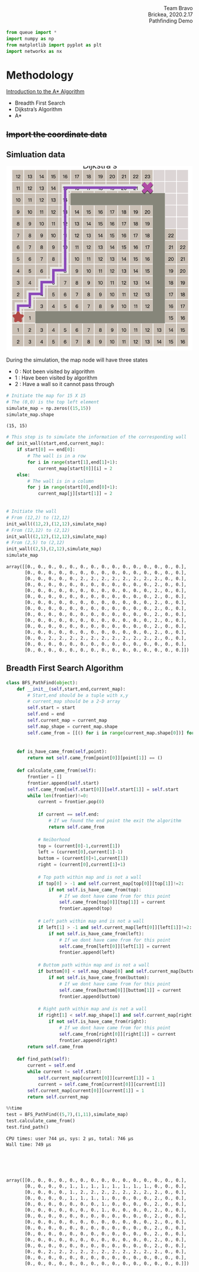 <div style="text-align:right;">Team Bravo </div>
<div style="text-align:right;">Brickea, 2020.2.17 </div>
<div style="text-align:right;">Pathfinding Demo </div>


```python
from queue import *
import numpy as np
from matplotlib import pyplot as plt
import networkx as nx
```

# Methodology

[Introduction to the A* Algorithm](https://www.redblobgames.com/pathfinding/a-star/introduction.html)
* Breadth First Search
* Dijkstra’s Algorithm
* A*

## ~~Import the coordinate data~~

## Simluation data

![](./res/simulated_map.png)

During the simulation, the map node will have three states
* 0 : Not been visited by algorithm
* 1 : Have been visited by algorithm
* 2 : Have a wall so it cannot pass through


```python
# Initiate the map for 15 X 15
# The (0,0) is the top left element
simulate_map = np.zeros((15,15))
simulate_map.shape
```




    (15, 15)




```python
# This step is to simulate the information of the corresponding wall
def init_wall(start,end,current_map):
    if start[0] == end[0]:
        # The wall is in a row
        for i in range(start[1],end[1]+1):
            current_map[start[0]][i] = 2
    else:
        # The wall is in a column
        for j in range(start[0],end[0]+1):
            current_map[j][start[1]] = 2
        
```


```python
# Initiate the wall 
# From (12,2) to (12,12)
init_wall((12,2),(12,12),simulate_map)
# From (12,12) to (2,12)
init_wall((2,12),(12,12),simulate_map)
# From (2,5) to (2,12)
init_wall((2,5),(2,12),simulate_map)
simulate_map
```




    array([[0., 0., 0., 0., 0., 0., 0., 0., 0., 0., 0., 0., 0., 0., 0.],
           [0., 0., 0., 0., 0., 0., 0., 0., 0., 0., 0., 0., 0., 0., 0.],
           [0., 0., 0., 0., 0., 2., 2., 2., 2., 2., 2., 2., 2., 0., 0.],
           [0., 0., 0., 0., 0., 0., 0., 0., 0., 0., 0., 0., 2., 0., 0.],
           [0., 0., 0., 0., 0., 0., 0., 0., 0., 0., 0., 0., 2., 0., 0.],
           [0., 0., 0., 0., 0., 0., 0., 0., 0., 0., 0., 0., 2., 0., 0.],
           [0., 0., 0., 0., 0., 0., 0., 0., 0., 0., 0., 0., 2., 0., 0.],
           [0., 0., 0., 0., 0., 0., 0., 0., 0., 0., 0., 0., 2., 0., 0.],
           [0., 0., 0., 0., 0., 0., 0., 0., 0., 0., 0., 0., 2., 0., 0.],
           [0., 0., 0., 0., 0., 0., 0., 0., 0., 0., 0., 0., 2., 0., 0.],
           [0., 0., 0., 0., 0., 0., 0., 0., 0., 0., 0., 0., 2., 0., 0.],
           [0., 0., 0., 0., 0., 0., 0., 0., 0., 0., 0., 0., 2., 0., 0.],
           [0., 0., 2., 2., 2., 2., 2., 2., 2., 2., 2., 2., 2., 0., 0.],
           [0., 0., 0., 0., 0., 0., 0., 0., 0., 0., 0., 0., 0., 0., 0.],
           [0., 0., 0., 0., 0., 0., 0., 0., 0., 0., 0., 0., 0., 0., 0.]])



## Breadth First Search Algorithm


```python
class BFS_PathFind(object):
    def __init__(self,start,end,current_map):
        # Start,end should be a tuple with x,y
        # current_map should be a 2-D array
        self.start = start
        self.end = end
        self.current_map = current_map
        self.map_shape = current_map.shape
        self.came_from = [[() for i in range(current_map.shape[0])] for j in range(current_map.shape[1])]
        
        
    def is_have_came_from(self,point):
        return not self.came_from[point[0]][point[1]] == ()
    
    def calculate_came_from(self):
        frontier = []
        frontier.append(self.start)
        self.came_from[self.start[0]][self.start[1]] = self.start
        while len(frontier)!=0:
            current = frontier.pop(0)
            
            if current == self.end:
                # If we found the end point the exit the algorithm
                return self.came_from
            
            # Neiborhood
            top = (current[0]-1,current[1])
            left = (current[0],current[1]-1)
            buttom = (current[0]+1,current[1])
            right = (current[0],current[1]+1)
            
            # Top path within map and is not a wall
            if top[0] > -1 and self.current_map[top[0]][top[1]]!=2:
                if not self.is_have_came_from(top):
                    # If we dont have came from for this point
                    self.came_from[top[0]][top[1]] = current
                    frontier.append(top)
            
            # Left path within map and is not a wall
            if left[1] > -1 and self.current_map[left[0]][left[1]]!=2:
                if not self.is_have_came_from(left):
                    # If we dont have came from for this point
                    self.came_from[left[0]][left[1]] = current
                    frontier.append(left)
                    
            # Buttom path within map and is not a wall
            if buttom[0] < self.map_shape[0] and self.current_map[buttom[0]][buttom[1]]!=2:
                if not self.is_have_came_from(buttom):
                    # If we dont have came from for this point
                    self.came_from[buttom[0]][buttom[1]] = current
                    frontier.append(buttom)
                    
            # Right path within map and is not a wall
            if right[1] < self.map_shape[1] and self.current_map[right[0]][right[1]]!=2:
                if not self.is_have_came_from(right):
                    # If we dont have came from for this point
                    self.came_from[right[0]][right[1]] = current
                    frontier.append(right)
        return self.came_from
            
    def find_path(self):
        current = self.end
        while current != self.start:
            self.current_map[current[0]][current[1]] = 1
            current = self.came_from[current[0]][current[1]]
        self.current_map[current[0]][current[1]] = 1
        return self.current_map
```


```python
%%time
test = BFS_PathFind((5,7),(1,11),simulate_map)
test.calculate_came_from()
test.find_path()
```

    CPU times: user 744 µs, sys: 2 µs, total: 746 µs
    Wall time: 749 µs





    array([[0., 0., 0., 0., 0., 0., 0., 0., 0., 0., 0., 0., 0., 0., 0.],
           [0., 0., 0., 0., 1., 1., 1., 1., 1., 1., 1., 1., 0., 0., 0.],
           [0., 0., 0., 0., 1., 2., 2., 2., 2., 2., 2., 2., 2., 0., 0.],
           [0., 0., 0., 0., 1., 1., 1., 1., 0., 0., 0., 0., 2., 0., 0.],
           [0., 0., 0., 0., 0., 0., 0., 1., 0., 0., 0., 0., 2., 0., 0.],
           [0., 0., 0., 0., 0., 0., 0., 1., 0., 0., 0., 0., 2., 0., 0.],
           [0., 0., 0., 0., 0., 0., 0., 0., 0., 0., 0., 0., 2., 0., 0.],
           [0., 0., 0., 0., 0., 0., 0., 0., 0., 0., 0., 0., 2., 0., 0.],
           [0., 0., 0., 0., 0., 0., 0., 0., 0., 0., 0., 0., 2., 0., 0.],
           [0., 0., 0., 0., 0., 0., 0., 0., 0., 0., 0., 0., 2., 0., 0.],
           [0., 0., 0., 0., 0., 0., 0., 0., 0., 0., 0., 0., 2., 0., 0.],
           [0., 0., 0., 0., 0., 0., 0., 0., 0., 0., 0., 0., 2., 0., 0.],
           [0., 0., 2., 2., 2., 2., 2., 2., 2., 2., 2., 2., 2., 0., 0.],
           [0., 0., 0., 0., 0., 0., 0., 0., 0., 0., 0., 0., 0., 0., 0.],
           [0., 0., 0., 0., 0., 0., 0., 0., 0., 0., 0., 0., 0., 0., 0.]])




```python

```
